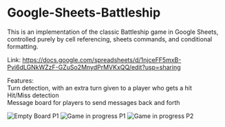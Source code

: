 # Google-Sheets-Battleship
This is an implementation of the classic Battleship game in Google Sheets, controlled purely by cell referencing, sheets commands, and conditional formatting.

Link: https://docs.google.com/spreadsheets/d/1njceFF5mxB-Pvi6dLGNkWZzF-GZuSo2MnydPrMVKxQQ/edit?usp=sharing

Features:\
Turn detection, with an extra turn given to a player who gets a hit\
Hit/Miss detection\
Message board for players to send messages back and forth


![Empty Board P1](https://github.com/alec-kingsley/Google-Sheets-Battleship/assets/47871513/cd1a3072-dccb-40f0-90cf-8592e8aea8d3)
![Game in progress P1](https://github.com/alec-kingsley/Google-Sheets-Battleship/assets/47871513/8a4b1818-babb-4162-9097-f6dcf263ee9a)
![Game in progress P2](https://github.com/alec-kingsley/Google-Sheets-Battleship/assets/47871513/4fa3194d-b3a2-439b-ac06-a85d68e25400)

